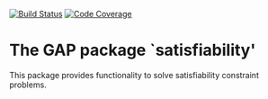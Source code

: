 [![Build Status](https://travis-ci.org/gap-packages/uuid.svg?branch=master)](https://travis-ci.org/gap-packages/uuid)
[![Code Coverage](https://codecov.io/github/gap-packages/uuid/coverage.svg?branch=master&token=)](https://codecov.io/gh/gap-packages/uuid)

The GAP package `satisfiability'
================================

This package provides functionality to solve satisfiability
constraint problems.
